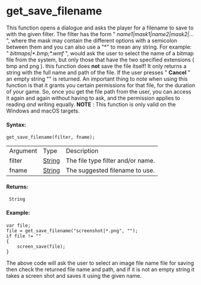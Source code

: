 # get_save_filename

This function opens a dialogue and asks the player for a filename to
save to with the given filter. The filter has the form "
*name1\|mask1\|name2\|mask2\|...* ", where the mask may contain the
different options with a semicolon between them and you can also use a
"\*" to mean any string. For example: " *bitmaps\|\*.bmp;\*.wmf* ",
would ask the user to select the name of a bitmap file from the system,
but only those that have the two specified extensions ( bmp and png ).
this function does **not** save the file itself! It only returns a
string with the full name and path of the file. If the user presses "
**Cancel** " an empty string "" is returned. An important thing to note
when using this function is that it grants you certain permissions for
that file, for the duration of your game. So, once you get the file path
from the user, you can access it again and again without having to ask,
and the permission applies to reading *and* writing equally. **NOTE** :
This function is only valid on the Windows and macOS targets.

#### Syntax:

``` gml
get_save_filename(filter, fname);
```

|          |                                                                           |                                   |
|----------|---------------------------------------------------------------------------|-----------------------------------|
| Argument | Type                                                                      | Description                       |
| filter   |  [String](../../../../../GameMaker_Language/GML_Overview/Data_Types)  | The file type filter and/or name. |
| fname    |  [String](../../../../../GameMaker_Language/GML_Overview/Data_Types)  | The suggested filename to use.    |

#### Returns:

``` gml
 String
```

#### Example:

``` gml
var file;
file = get_save_filename("screenshot|*.png", "");
if file != ""
{
    screen_save(file);
}
```

The above code will ask the user to select an image file name file for
saving then check the returned file name and path, and if it is not an
empty string it takes a screen shot and saves it using the given name.
